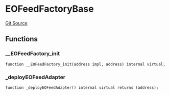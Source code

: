 # EOFeedFactoryBase

[Git Source](https://github.com/Eoracle/target-contracts/blob/836becbe8b5ae010bb5578a508ed70676be90884/src/adapters/factories/EOFeedFactoryBase.sol)

## Functions

### \_\_EOFeedFactory_init

```solidity
function __EOFeedFactory_init(address impl, address) internal virtual;
```

### \_deployEOFeedAdapter

```solidity
function _deployEOFeedAdapter() internal virtual returns (address);
```
